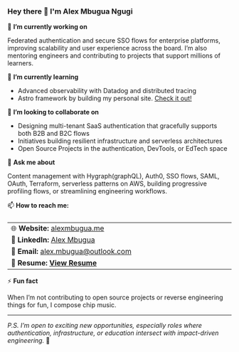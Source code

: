 <!--
**asce1062/asce1062** is a ✨ _special_ ✨ repository because its `README.md` (this file) appears on your GitHub profile.

Here are some ideas to get you started:

- 🔭 I’m currently working on ...
- 🌱 I’m currently learning ...
- 👯 I’m looking to collaborate on ...
- 🤔 I’m looking for help with ...
- 💬 Ask me about ...
- 📫 How to reach me: ...
- 😄 Pronouns: ...
- ⚡ Fun fact: ...
-->

### Hey there 👋 I'm Alex Mbugua Ngugi

🔭 **I’m currently working on**

Federated authentication and secure SSO flows for enterprise platforms, improving scalability and user experience across the board. I’m also mentoring engineers and contributing to projects that support millions of learners.

🌱 **I’m currently learning**

- Advanced observability with Datadog and distributed tracing
- Astro framework by building my personal site. [Check it out!](https://github.com/asce1062/asce1062/)

👯 **I’m looking to collaborate on**

- Designing multi-tenant SaaS authentication that gracefully supports both B2B and B2C flows
- Initiatives building resilient infrastructure and serverless architectures
- Open Source Projects in the authentication, DevTools, or EdTech space

💬 **Ask me about**

Content management with Hygraph(graphQL), Auth0, SSO flows, SAML, OAuth, Terraform, serverless patterns on AWS, building progressive profiling flows, or streamlining engineering workflows.

📫 **How to reach me:**
<table style="display: flex; flex-direction: column;">
  <tbody>
    <tr>
      <td>
        <div>
          🌐 <strong>Website:</strong> <a href="https://alexmbugua.me/">alexmbugua.me</a>
        </div>
      </td>
    </tr>
    <tr>
      <td>
        <div>
          💼 <strong>LinkedIn:</strong>
          <a href="https://www.linkedin.com/in/alex-mbugua/">Alex Mbugua</a>
        </div>
      </td>
    </tr>
    <tr>
      <td>
        <div>
          📧 <strong>Email:</strong>
          <a href="mailto:alex.mbugua@outlook.com">alex.mbugua@outlook.com</a>
        </div>
      </td>
    </tr>
    <tr>
      <td>
        <div>
          📄 <strong>Resume:</strong>
          <a
            style="font-weight: bold"
            href="asce1062/public/Alex Mbugua Ngugi - Resume.pdf"
            target="_blank"
            rel="noopener noreferrer"
          >
            View Resume
          </a>
        </div>
      </td>
    </tr>
  </tbody>
</table>

⚡ **Fun fact**

When I’m not contributing to open source projects or reverse engineering things for fun, I compose chip music.

---
*P.S. I’m open to exciting new opportunities, especially roles where authentication, infrastructure, or education intersect with impact-driven engineering.* 🚀

